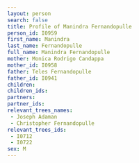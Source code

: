 ```yaml
---
layout: person
search: false
title: Profile of Manindra Fernandopulle
person_id: I0959
first_name: Manindra
last_name: Fernandopulle
full_name: Manindra Fernandopulle
mother: Monica Rodrigo Candappa
mother_id: I0958
father: Teles Fernandopulle
father_id: I0941
children:
children_ids:
partners:
partner_ids:
relevant_trees_names:
 - Joseph Adaman
 - Christopher Fernandopulle
relevant_trees_ids:
 - I0712
 - I0722
sex: M
---
```


